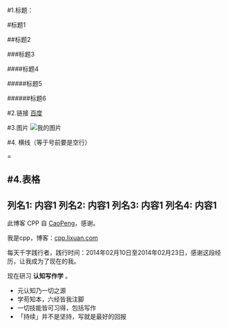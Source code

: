 #1.标题：

#标题1

##标题2

###标题3

####标题4

#####标题5

######标题6

#2.链接
[百度](https://www.baidu.com/)

#3.图片
![我的图片](https://github.com/eeplusing/bolg/blob/master/%E7%BB%BC%E5%90%88/md%E8%AF%AD%E6%B3%95.png)

#4. 横线（等于号前要是空行）

=

#4.表格
---
列名1: 内容1
列名2:  内容1
列名3:  内容1
列名4:  内容1
---
  



此博客 CPP 自 [CaoPeng](cpp.lixuan.com/)，感谢。



我是cpp，博客：[cpp.lixuan.com](www.baidu.com)

每天千字践行者，践行时间：2014年02月10日至2014年02月23日，感谢这段经历，让我成为了现在的我。

现在研习 **认知写作学** 。



- 元认知乃一切之源
- 学苟知本，六经皆我注脚 
- 一切技能皆可习得，包括写作
- 「持续」并不是坚持，写就是最好的回报



